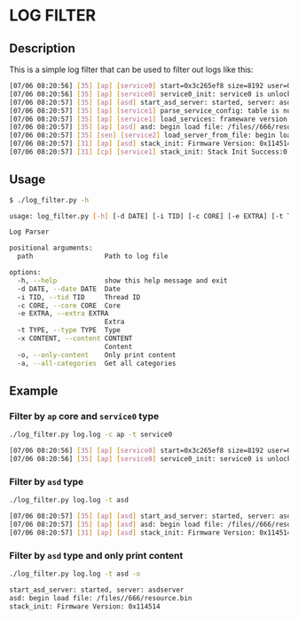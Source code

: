 # LOG FILTER

## Description

This is a simple log filter that can be used to filter out logs like this:

```bash
[07/06 08:20:56] [35] [ap] [service0] start=0x3c265ef8 size=8192 user=0x2c680cef
[07/06 08:20:56] [35] [ap] [service0] service0_init: service0 is unlocked, tag=init
[07/06 08:20:57] [35] [ap] [asd] start_asd_server: started, server: asdserver
[07/06 08:20:57] [35] [ap] [service1] parse_service_config: table is null
[07/06 08:20:57] [35] [ap] [service1] load_services: frameware version update, reload file...
[07/06 08:20:57] [35] [ap] [asd] asd: begin load file: /files//666/resource.bin
[07/06 08:20:57] [35] [sen] [service2] load_server_from_file: begin load server file: /files//666/resource.bin
[07/06 08:20:57] [31] [ap] [asd] stack_init: Firmware Version: 0x114514
[07/06 08:20:57] [31] [cp] [service1] stack_init: Stack Init Success:0
```

## Usage

```bash
$ ./log_filter.py -h

usage: log_filter.py [-h] [-d DATE] [-i TID] [-c CORE] [-e EXTRA] [-t TYPE] [-x CONTENT] [-o] [-a] path

Log Parser

positional arguments:
  path                  Path to log file

options:
  -h, --help            show this help message and exit
  -d DATE, --date DATE  Date
  -i TID, --tid TID     Thread ID
  -c CORE, --core CORE  Core
  -e EXTRA, --extra EXTRA
                        Extra
  -t TYPE, --type TYPE  Type
  -x CONTENT, --content CONTENT
                        Content
  -o, --only-content    Only print content
  -a, --all-categories  Get all categories
```

## Example

### Filter by `ap` core and `service0` type

```bash
./log_filter.py log.log -c ap -t service0
```

```bash
[07/06 08:20:56] [35] [ap] [service0] start=0x3c265ef8 size=8192 user=0x2c680cef
[07/06 08:20:56] [35] [ap] [service0] service0_init: service0 is unlocked, tag=init
```

### Filter by `asd` type

```bash
./log_filter.py log.log -t asd
```

```bash
[07/06 08:20:57] [35] [ap] [asd] start_asd_server: started, server: asdserver
[07/06 08:20:57] [35] [ap] [asd] asd: begin load file: /files//666/resource.bin
[07/06 08:20:57] [31] [ap] [asd] stack_init: Firmware Version: 0x114514
```

### Filter by `asd` type and only print content

```bash
./log_filter.py log.log -t asd -o
```

```bash
start_asd_server: started, server: asdserver
asd: begin load file: /files//666/resource.bin
stack_init: Firmware Version: 0x114514
```
